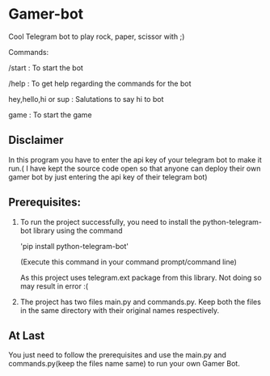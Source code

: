 # Gamer-bot
Cool Telegram bot to play rock, paper, scissor with ;)

Commands:

/start : To start the bot

/help  : To get help regarding the commands for the bot 

hey,hello,hi or sup  : Salutations to say hi to bot

game  : To start the game
## Disclaimer
In this program you have to enter the api key of your telegram bot to make it run.( I have kept the source code open so that anyone can deploy their own gamer bot by just entering the api key of their telegram bot)

## Prerequisites:
1. To run the project successfully, you need to install the python-telegram-bot library using the command

    'pip install python-telegram-bot'

    (Execute this command in your command prompt/command line)

    As this project uses telegram.ext package from this library.
    Not doing so may result in error :(

2. The project has two files main.py and commands.py.
    Keep both the files in the same directory with their original names respectively.

## At Last
You just need to follow the prerequisites and use the main.py and commands.py(keep the files name same) to run your own Gamer Bot.


